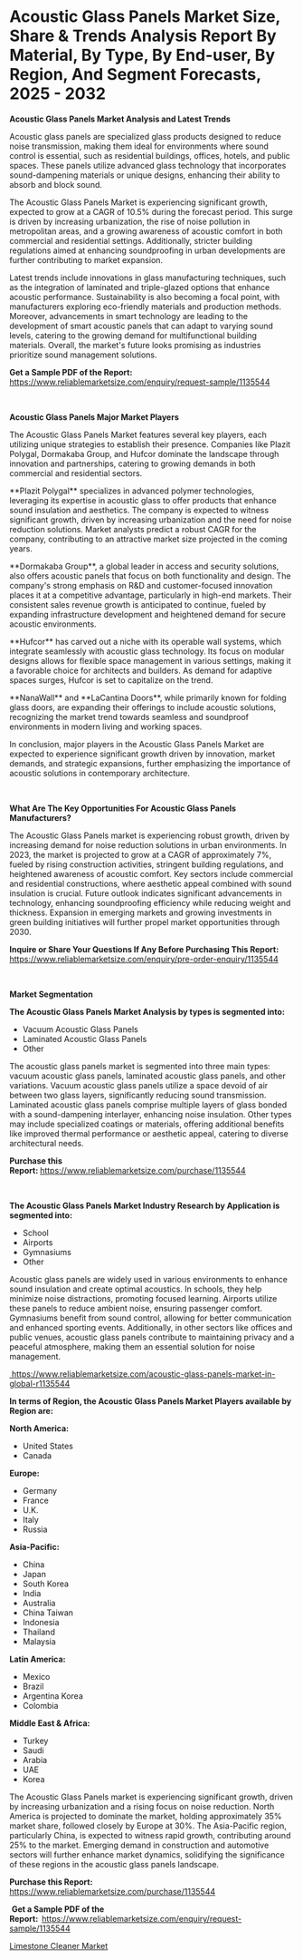 <p><h1>Acoustic Glass Panels Market Size, Share & Trends Analysis Report By Material, By Type, By End-user, By Region, And Segment Forecasts, 2025 - 2032</h1></p><p><strong>Acoustic Glass Panels Market Analysis and Latest Trends</strong></p>
<p><p>Acoustic glass panels are specialized glass products designed to reduce noise transmission, making them ideal for environments where sound control is essential, such as residential buildings, offices, hotels, and public spaces. These panels utilize advanced glass technology that incorporates sound-dampening materials or unique designs, enhancing their ability to absorb and block sound.</p><p>The Acoustic Glass Panels Market is experiencing significant growth, expected to grow at a CAGR of 10.5% during the forecast period. This surge is driven by increasing urbanization, the rise of noise pollution in metropolitan areas, and a growing awareness of acoustic comfort in both commercial and residential settings. Additionally, stricter building regulations aimed at enhancing soundproofing in urban developments are further contributing to market expansion.</p><p>Latest trends include innovations in glass manufacturing techniques, such as the integration of laminated and triple-glazed options that enhance acoustic performance. Sustainability is also becoming a focal point, with manufacturers exploring eco-friendly materials and production methods. Moreover, advancements in smart technology are leading to the development of smart acoustic panels that can adapt to varying sound levels, catering to the growing demand for multifunctional building materials. Overall, the market's future looks promising as industries prioritize sound management solutions.</p></p>
<p><strong>Get a Sample PDF of the Report:&nbsp;</strong> <a href="https://www.reliablemarketsize.com/enquiry/request-sample/1135544?utm_campaign=2948&utm_medium=2&utm_source=Github&utm_content=ia&utm_term=01042025&utm_id=acoustic-glass-panels">https://www.reliablemarketsize.com/enquiry/request-sample/1135544</a></p>
<p>&nbsp;</p>
<p><strong>Acoustic Glass Panels Major Market Players</strong></p>
<p><p>The Acoustic Glass Panels Market features several key players, each utilizing unique strategies to establish their presence. Companies like Plazit Polygal, Dormakaba Group, and Hufcor dominate the landscape through innovation and partnerships, catering to growing demands in both commercial and residential sectors.</p><p>**Plazit Polygal** specializes in advanced polymer technologies, leveraging its expertise in acoustic glass to offer products that enhance sound insulation and aesthetics. The company is expected to witness significant growth, driven by increasing urbanization and the need for noise reduction solutions. Market analysts predict a robust CAGR for the company, contributing to an attractive market size projected in the coming years.</p><p>**Dormakaba Group**, a global leader in access and security solutions, also offers acoustic panels that focus on both functionality and design. The company's strong emphasis on R&D and customer-focused innovation places it at a competitive advantage, particularly in high-end markets. Their consistent sales revenue growth is anticipated to continue, fueled by expanding infrastructure development and heightened demand for secure acoustic environments.</p><p>**Hufcor** has carved out a niche with its operable wall systems, which integrate seamlessly with acoustic glass technology. Its focus on modular designs allows for flexible space management in various settings, making it a favorable choice for architects and builders. As demand for adaptive spaces surges, Hufcor is set to capitalize on the trend.</p><p>**NanaWall** and **LaCantina Doors**, while primarily known for folding glass doors, are expanding their offerings to include acoustic solutions, recognizing the market trend towards seamless and soundproof environments in modern living and working spaces. </p><p>In conclusion, major players in the Acoustic Glass Panels Market are expected to experience significant growth driven by innovation, market demands, and strategic expansions, further emphasizing the importance of acoustic solutions in contemporary architecture.</p></p>
<p>&nbsp;</p>
<p><strong>What Are The Key Opportunities For Acoustic Glass Panels Manufacturers?</strong></p>
<p><p>The Acoustic Glass Panels market is experiencing robust growth, driven by increasing demand for noise reduction solutions in urban environments. In 2023, the market is projected to grow at a CAGR of approximately 7%, fueled by rising construction activities, stringent building regulations, and heightened awareness of acoustic comfort. Key sectors include commercial and residential constructions, where aesthetic appeal combined with sound insulation is crucial. Future outlook indicates significant advancements in technology, enhancing soundproofing efficiency while reducing weight and thickness. Expansion in emerging markets and growing investments in green building initiatives will further propel market opportunities through 2030.</p></p>
<p><strong>Inquire or Share Your Questions If Any Before Purchasing This Report:</strong> <a href="https://www.reliablemarketsize.com/enquiry/pre-order-enquiry/1135544?utm_campaign=2948&utm_medium=2&utm_source=Github&utm_content=ia&utm_term=01042025&utm_id=acoustic-glass-panels">https://www.reliablemarketsize.com/enquiry/pre-order-enquiry/1135544</a></p>
<p>&nbsp;</p>
<p><strong>Market Segmentation</strong></p>
<p><strong>The Acoustic Glass Panels Market Analysis by types is segmented into:</strong></p>
<p><ul><li>Vacuum Acoustic Glass Panels</li><li>Laminated Acoustic Glass Panels</li><li>Other</li></ul></p>
<p><p>The acoustic glass panels market is segmented into three main types: vacuum acoustic glass panels, laminated acoustic glass panels, and other variations. Vacuum acoustic glass panels utilize a space devoid of air between two glass layers, significantly reducing sound transmission. Laminated acoustic glass panels comprise multiple layers of glass bonded with a sound-dampening interlayer, enhancing noise insulation. Other types may include specialized coatings or materials, offering additional benefits like improved thermal performance or aesthetic appeal, catering to diverse architectural needs.</p></p>
<p><strong>Purchase this Report:&nbsp;</strong><a href="https://www.reliablemarketsize.com/purchase/1135544?utm_campaign=2948&utm_medium=2&utm_source=Github&utm_content=ia&utm_term=01042025&utm_id=acoustic-glass-panels">https://www.reliablemarketsize.com/purchase/1135544</a></p>
<p>&nbsp;</p>
<p><strong>The Acoustic Glass Panels Market Industry Research by Application is segmented into:</strong></p>
<p><ul><li>School</li><li>Airports</li><li>Gymnasiums</li><li>Other</li></ul></p>
<p><p>Acoustic glass panels are widely used in various environments to enhance sound insulation and create optimal acoustics. In schools, they help minimize noise distractions, promoting focused learning. Airports utilize these panels to reduce ambient noise, ensuring passenger comfort. Gymnasiums benefit from sound control, allowing for better communication and enhanced sporting events. Additionally, in other sectors like offices and public venues, acoustic glass panels contribute to maintaining privacy and a peaceful atmosphere, making them an essential solution for noise management.</p></p>
<p><a href="https://www.reliablemarketsize.com/acoustic-glass-panels-market-in-global-r1135544?utm_campaign=2948&utm_medium=2&utm_source=Github&utm_content=ia&utm_term=01042025&utm_id=acoustic-glass-panels">&nbsp;https://www.reliablemarketsize.com/acoustic-glass-panels-market-in-global-r1135544</a></p>
<p><strong>In terms of Region, the Acoustic Glass Panels Market Players available by Region are:</strong></p>
<p>
    <p> <strong> North America: </strong>
        <ul>
            <li>United States</li>
            <li>Canada</li>
        </ul>
        </p> 
    <p> <strong> Europe: </strong>
        <ul>
            <li>Germany</li>
            <li>France</li>
            <li>U.K.</li>
            <li>Italy</li>
            <li>Russia</li>
        </ul>
        </p> 
    <p> <strong> Asia-Pacific: </strong>
        <ul>
            <li>China</li>
            <li>Japan</li>
            <li>South Korea</li>
            <li>India</li>
            <li>Australia</li>
            <li>China Taiwan</li>
            <li>Indonesia</li>
            <li>Thailand</li>
            <li>Malaysia</li>
        </ul>
        </p> 
    <p> <strong> Latin America: </strong>
        <ul>
            <li>Mexico</li>
            <li>Brazil</li>
            <li>Argentina Korea</li>
            <li>Colombia</li>
        </ul>
        </p> 
    <p> <strong> Middle East & Africa: </strong>
        <ul>
            <li>Turkey</li>
            <li>Saudi</li>
            <li>Arabia</li>
            <li>UAE</li>
            <li>Korea</li>
        </ul>
    </p>
    </p>
<p><p>The Acoustic Glass Panels market is experiencing significant growth, driven by increasing urbanization and a rising focus on noise reduction. North America is projected to dominate the market, holding approximately 35% market share, followed closely by Europe at 30%. The Asia-Pacific region, particularly China, is expected to witness rapid growth, contributing around 25% to the market. Emerging demand in construction and automotive sectors will further enhance market dynamics, solidifying the significance of these regions in the acoustic glass panels landscape.</p></p>
<p><strong>Purchase this Report: </strong><a href="https://www.reliablemarketsize.com/purchase/1135544?utm_campaign=2948&utm_medium=2&utm_source=Github&utm_content=ia&utm_term=01042025&utm_id=acoustic-glass-panels">https://www.reliablemarketsize.com/purchase/1135544</a></p>
<p>&nbsp;<strong>Get a Sample PDF of the Report:&nbsp;&nbsp;</strong><a href="https://www.reliablemarketsize.com/enquiry/request-sample/1135544?utm_campaign=2948&utm_medium=2&utm_source=Github&utm_content=ia&utm_term=01042025&utm_id=acoustic-glass-panels">https://www.reliablemarketsize.com/enquiry/request-sample/1135544</a></p>
<p><strong></strong></p>
<p><p><a href="https://github.com/boysabotzoc/Market-Research-Report-List-1/blob/main/limestone-cleaner-market.md?utm_campaign=2948&utm_medium=2&utm_source=Github&utm_content=ia&utm_term=01042025&utm_id=acoustic-glass-panels">Limestone Cleaner Market</a></p></p>